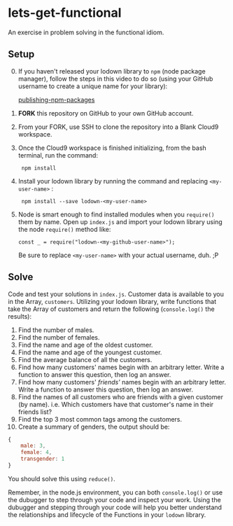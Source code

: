 # lets-get-functional

An exercise in problem solving in the functional idiom.

## Setup

0. If you haven't released your lodown library to `npm` (node package manager), follow the steps in this video to do so (using your GitHub username to create a unique name for your library):
    
    <a href="https://docs.npmjs.com/getting-started/publishing-npm-packages" target="_blank">publishing-npm-packages</a>

1. **FORK** this repository on GitHub to your own GitHub account.

2. From your FORK, use SSH to clone the repository into a Blank Cloud9 workspace.

3. Once the Cloud9 workspace is finished initializing, from the bash terminal, run the command:
    
        npm install

4. Install your lodown library by running the command and replacing `<my-user-name>` :
    
        npm install --save lodown-<my-user-name>

5. Node is smart enough to find installed modules when you `require()` them by name. Open up `index.js` and import your lodown library using the node `require()` method like:

    `const _ = require("lodown-<my-github-user-name>");`

    Be sure to replace `<my-user-name>` with your actual username, duh. ;P

## Solve

Code and test your solutions in `index.js`. Customer data is available to you in the Array, `customers`. Utilizing your lodown library, write functions that take the Array of customers and return the following (`console.log()` the results):

1. Find the number of males.
2. Find the number of females.
3. Find the name and age of the oldest customer. 
4. Find the name and age of the youngest customer.
5. Find the average balance of all the customers.
6. Find how many customers' names begin with an arbitrary letter. Write a function to answer this question, then log an answer.
7. Find how many customers' _friends'_ names begin with an arbitrary letter. Write a function to answer this question, then log an answer.
8. Find the names of all customers who are friends with a given customer (by name). i.e. Which customers have that customer's name in their friends list?
9. Find the top 3 most common tags among the customers.
10. Create a summary of genders, the output should be:
    
```javascript
{
    male: 3,
    female: 4,
    transgender: 1
}
```

You should solve this using `reduce()`.

Remember, in the node.js environment, you can both `console.log()` or use the dubugger to step through your code and inspect your work. Using the dubugger and stepping through your code will help you better understand the relationships and lifecycle of the Functions in your `lodown` library.
